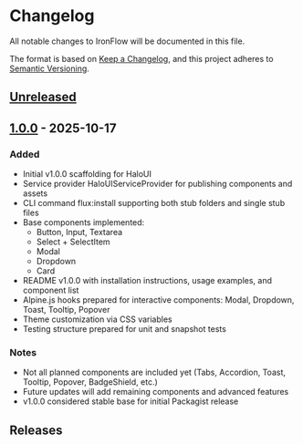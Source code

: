 # Changelog

All notable changes to IronFlow will be documented in this file.

The format is based on [Keep a Changelog](https://keepachangelog.com/en/1.0.0/),
and this project adheres to [Semantic Versioning](https://semver.org/spec/v2.0.0.html).

## [Unreleased]

## [1.0.0] - 2025-10-17

### Added

- Initial v1.0.0 scaffolding for HaloUI
- Service provider HaloUIServiceProvider for publishing components and assets
- CLI command flux:install supporting both stub folders and single stub files
- Base components implemented:
  - Button, Input, Textarea
  - Select + SelectItem
  - Modal
  - Dropdown
  - Card
- README v1.0.0 with installation instructions, usage examples, and component list
- Alpine.js hooks prepared for interactive components: Modal, Dropdown, Toast, Tooltip, Popover
- Theme customization via CSS variables
- Testing structure prepared for unit and snapshot tests

### Notes

- Not all planned components are included yet (Tabs, Accordion, Toast, Tooltip, Popover, BadgeShield, etc.)
- Future updates will add remaining components and advanced features
- v1.0.0 considered stable base for initial Packagist release

## Releases

[Unreleased]: https://github.com/ironflow-framework/ironflow/compare/v1.0.0...HEAD
[1.0.0]: https://github.com/ironflow-framework/ironflow/releases/tag/v1.0.0
